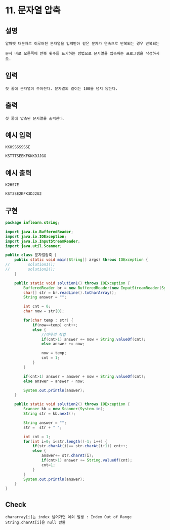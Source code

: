 # 11. 문자열 압축

## 설명

    알파벳 대문자로 이루어진 문자열을 입력받아 같은 문자가 연속으로 반복되는 경우 반복되는

    문자 바로 오른쪽에 반복 횟수를 표기하는 방법으로 문자열을 압축하는 프로그램을 작성하시오.

## 입력
    
    첫 줄에 문자열이 주어진다. 문자열의 길이는 100을 넘지 않는다.

## 출력
    
    첫 줄에 압축된 문자열을 출력한다.

## 예시 입력 

    KKHSSSSSSSE
    
    KSTTTSEEKFKKKDJJGG

## 예시 출력

    K2HS7E
    
    KST3SE2KFK3DJ2G2

## 구현

```JAVA
package inflearn.string;

import java.io.BufferedReader;
import java.io.IOException;
import java.io.InputStreamReader;
import java.util.Scanner;

public class 문자열압축 {
    public static void main(String[] args) throws IOException {
//        solution1();
//        solution2();
    }

    public static void solution1() throws IOException {
        BufferedReader br = new BufferedReader(new InputStreamReader(System.in));
        char[] str = br.readLine().toCharArray();
        String answer = "";

        int cnt = 0;
        char now = str[0];

        for(char temp : str) {
            if(now==temp) cnt++;
            else {
                //마무리 작업
                if(cnt>1) answer += now + String.valueOf(cnt);
                else answer += now;

                now = temp;
                cnt = 1;
            }
        }

        if(cnt>1) answer = answer + now + String.valueOf(cnt);
        else answer = answer + now;

        System.out.println(answer);
    }

    public static void solution2() throws IOException {
        Scanner kb = new Scanner(System.in);
        String str = kb.next();

        String answer = "";
        str =  str + " ";

        int cnt = 1;
        for(int i=0; i<str.length()-1; i++) {
            if(str.charAt(i)== str.charAt(i+1)) cnt++;
            else {
                answer+= str.charAt(i);
                if(cnt>1) answer += String.valueOf(cnt);
                cnt=1;
            }
        }
        System.out.println(answer);
    }
}
```

## Check

    chararray[i]는 index 넘어가면 예외 발생 : Index Out of Range
    String.charAt[i]은 null 반환
